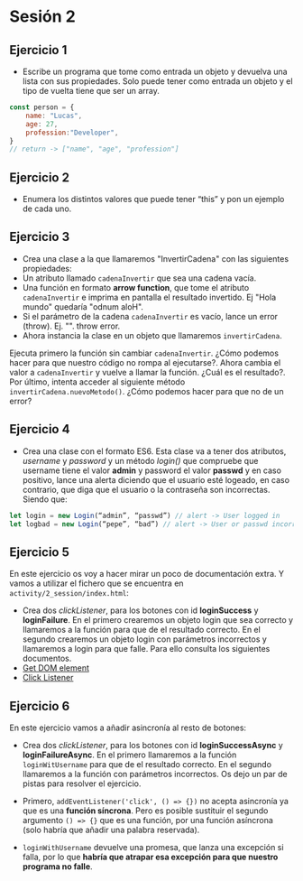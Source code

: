 # Sesión 2

## Ejercicio 1

* Escribe un programa que tome como entrada un objeto y devuelva una lista con sus propiedades. Solo puede tener como entrada un objeto y el tipo de vuelta tiene que ser un array.

```javascript
const person = {
    name: "Lucas",
    age: 27,
    profession:"Developer",
}
// return -> ["name", "age", "profession"] 
```

## Ejercicio 2

* Enumera los distintos valores que puede tener “this” y pon un ejemplo de cada uno.

## Ejercicio 3

* Crea una clase a la que llamaremos "InvertirCadena" con las siguientes propiedades:
* Un atributo llamado `cadenaInvertir` que sea una cadena vacía.
* Una función en formato **arrow function**, que tome el atributo `cadenaInvertir` e imprima en pantalla el resultado invertido. Ej "Hola mundo" quedaría "odnum aloH".
* Si el parámetro de la cadena `cadenaInvertir` es vacío, lance un error (throw). Ej. "". throw error.
* Ahora instancia la clase en un objeto que llamaremos `invertirCadena`.

Ejecuta primero la función sin cambiar `cadenaInvertir`. ¿Cómo podemos hacer para que nuestro código no rompa al ejecutarse?. Ahora cambia el valor a `cadenaInvertir` y vuelve a llamar la función. ¿Cuál es el resultado?. Por último, intenta acceder al siguiente método `invertirCadena.nuevoMetodo()`. ¿Cómo podemos hacer para que no de un error?

## Ejercicio 4

* Crea una clase con el formato ES6. Esta clase va a tener dos atributos, *username* y *password* y un método *login()* que compruebe que username tiene el valor **admin** y password el valor **passwd** y en caso positivo, lance una alerta diciendo que el usuario esté logeado, en caso contrario, que diga que el usuario o la contraseña son incorrectas. Siendo que:

```javascript
let login = new Login(“admin”, “passwd”) // alert -> User logged in
let logbad = new Login(“pepe”, “bad”) // alert -> User or passwd incorrect
```

## Ejercicio 5

En este ejercicio os voy a hacer mirar un poco de documentación extra. Y vamos a utilizar el fichero que se encuentra en `activity/2_session/index.html`:

* Crea dos *clickListener*, para los botones con id **loginSuccess** y **loginFailure**. En el primero crearemos un objeto login que sea correcto y llamaremos a la función para que de el resultado correcto. En el segundo crearemos un objeto login con parámetros incorrectos y llamaremos a login para que falle. Para ello consulta los siguientes documentos.
* [Get DOM element](https://developer.mozilla.org/en-US/docs/Web/API/Document/getElementById)
* [Click Listener](https://developer.mozilla.org/en-US/docs/Web/API/Element/click_event)

## Ejercicio 6

En este ejercicio vamos a añadir asincronía al resto de botones:

* Crea dos *clickListener*, para los botones con id **loginSuccessAsync** y **loginFailureAsync**. En el primero llamaremos a la función `loginWitUsername` para que de el resultado correcto. En el segundo llamaremos a la función con parámetros incorrectos. Os dejo un par de pistas para resolver el ejercicio.

* Primero, `addEventListener('click', () => {})` no acepta asincronía ya que es una **función síncrona**. Pero es posible sustituir el segundo argumento `() => {}` que es una función, por una función asíncrona (solo habría que añadir una palabra reservada).

* `loginWithUsername` devuelve una promesa, que lanza una excepción si falla, por lo que **habría que atrapar esa excepción para que nuestro programa no falle**.
